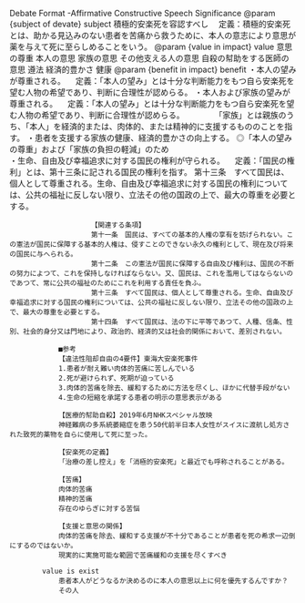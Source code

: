 Debate Format
    -Affirmative Constructive Speech
        Significance
            @param {subject of devate} subject
                積極的安楽死を容認すべし
                　定義：積極的安楽死とは、助かる見込みのない患者を苦痛から救うために、本人の意志により意思が薬を与えて死に至らしめることをいう。
            @param {value in impact} value
                意思の尊重
                    本人の意思
                    家族の意思
                    その他支える人の意思
                    自殺の幇助をする医師の意思
                遵法
                経済的豊かさ
                健康
            @param {benefit in impact} benefit
                ・本人の望みが尊重される。
                　定義：「本人の望み」とは十分な判断能力をもつ自ら安楽死を望む人物の希望であり、判断に合理性が認めらる。
                ・本人および家族の望みが尊重される。
                　定義：「本人の望み」とは十分な判断能力をもつ自ら安楽死を望む人物の希望であり、判断に合理性が認めらる。
                　　　　「家族」とは親族のうち、「本人」を経済的または、肉体的、または精神的に支援するもののことを指す。
                ・患者を支援する家族の健康、経済的豊かさの向上する。
                ◎「本人の望みの尊重」および「家族の負担の軽減」のため               
                ・生命、自由及び幸福追求に対する国民の権利が守られる。
                　定義：「国民の権利」とは、第十三条に記される国民の権利を指す。
                        第十三条　すべて国民は、個人として尊重される。生命、自由及び幸福追求に対する国民の権利については、公共の福祉に反しない限り、立法その他の国政の上で、最大の尊重を必要とする。

                        【関連する条項】
                        第十一条　国民は、すべての基本的人権の享有を妨げられない。この憲法が国民に保障する基本的人権は、侵すことのできない永久の権利として、現在及び将来の国民に与へられる。
                        第十二条　この憲法が国民に保障する自由及び権利は、国民の不断の努力によつて、これを保持しなければならない。又、国民は、これを濫用してはならないのであつて、常に公共の福祉のためにこれを利用する責任を負ふ。
                        第十三条　すべて国民は、個人として尊重される。生命、自由及び幸福追求に対する国民の権利については、公共の福祉に反しない限り、立法その他の国政の上で、最大の尊重を必要とする。
                        第十四条　すべて国民は、法の下に平等であつて、人種、信条、性別、社会的身分又は門地により、政治的、経済的又は社会的関係において、差別されない。
                
                ■参考
                【違法性阻却自由の4要件】東海大安楽死事件
                1.患者が耐え難い肉体的苦痛に苦しんでいる
                2.死が避けられず、死期が迫っている
                3.肉体的苦痛を除去、緩和するために方法を尽くし、ほかに代替手段がない
                4.生命の短縮を承諾する患者の明示の意思表示がある

                【医療的幇助自殺】2019年6月NHKスペシャル放映
                神経難病の多系統萎縮症を患う50代前半日本人女性がスイスに渡航し処方された致死的薬物を自らに使用して死に至った。

                【安楽死の定義】
                「治療の差し控え」を「消極的安楽死」と最近でも呼称されることがある。

                【苦痛】
                肉体的苦痛
                精神的苦痛
                存在のゆらぎに対する苦悩
                
                【支援と意思の関係】
                肉体的苦痛を除去、緩和する支援が不十分であることが患者を死の希求一辺倒にするのではないか。
                現実的に実施可能な範囲で苦痛緩和の支援を尽くすべき

            value is exist
                患者本人がどうなるか決めるのに本人の意思以上に何を優先するんですか？
                その人
